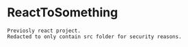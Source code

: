 # ReactToSomething
```
Previosly react project.
Redacted to only contain src folder for security reasons.
```